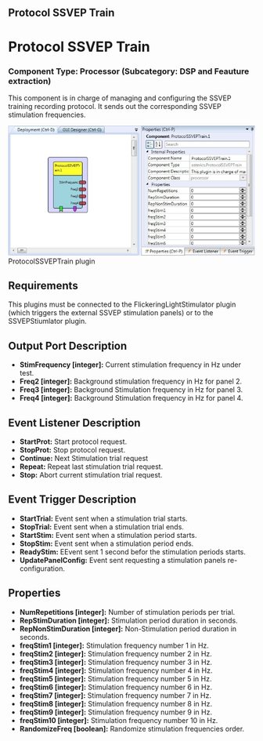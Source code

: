 ##

## Protocol SSVEP Train

# Protocol SSVEP Train

### Component Type: Processor (Subcategory: DSP and Feauture extraction)

This component is in charge of managing and configuring the SSVEP training recording protocol. It sends out the corresponding SSVEP stimulation frequencies.

![Screenshot: ProtocolSSVEPTrain plugin](./img/ProtocolSSVEPTrain.jpg "Screenshot: ProtocolSSVEPTrain plugin")  
ProtocolSSVEPTrain plugin

## Requirements

This plugins must be connected to the FlickeringLightStimulator plugin (which triggers the external SSVEP stimulation panels) or to the SSVEPStiumlator plugin.

## Output Port Description

- **StimFrequency \[integer\]:** Current stimulation frequency in Hz under test.
- **Freq2 \[integer\]:** Background stimulation frequency in Hz for panel 2.
- **Freq3 \[integer\]:** Background Stimulation frequency in Hz for panel 3.
- **Freq4 \[integer\]:** Background Stimulation frequency in Hz for panel 4.

## Event Listener Description

- **StartProt:** Start protocol request.
- **StopProt:** Stop protocol request.
- **Continue:** Next Stimulation trial request
- **Repeat:** Repeat last stimulation trial request.
- **Stop:** Abort current stimulation trial request.

## Event Trigger Description

- **StartTrial:** Event sent when a stimulation trial starts.
- **StopTrial:** Event sent when a stimulation trial ends.
- **StartStim:** Event sent when a stimulation period starts.
- **StopStim:** Event sent when a stimulation period ends.
- **ReadyStim:** EEvent sent 1 second befor the stimulation periods starts.
- **UpdatePanelConfig:** Event sent requesting a stimulation panels re-configuration.

## Properties

- **NumRepetitions \[integer\]:** Number of stimulation periods per trial.
- **RepStimDuration \[integer\]:** Stimulation period duration in seconds.
- **RepNonStimDuration \[integer\]:** Non-Stimulation period duration in seconds.
- **freqStim1 \[integer\]:** Stimulation frequency number 1 in Hz.
- **freqStim2 \[integer\]:** Stimulation frequency number 2 in Hz.
- **freqStim3 \[integer\]:** Stimulation frequency number 3 in Hz.
- **freqStim4 \[integer\]:** Stimulation frequency number 4 in Hz.
- **freqStim5 \[integer\]:** Stimulation frequency number 5 in Hz.
- **freqStim6 \[integer\]:** Stimulation frequency number 6 in Hz.
- **freqStim7 \[integer\]:** Stimulation frequency number 7 in Hz.
- **freqStim8 \[integer\]:** Stimulation frequency number 8 in Hz.
- **freqStim9 \[integer\]:** Stimulation frequency number 9 in Hz.
- **freqStim10 \[integer\]:** Stimulation frequency number 10 in Hz.
- **RandomizeFreq \[boolean\]:** Randomize stimulation frequencies order.
